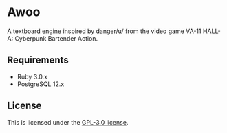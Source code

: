 # Awoo

A textboard engine inspired by danger/u/ from the video game
VA-11 HALL-A: Cyberpunk Bartender Action.

## Requirements

- Ruby 3.0.x
- PostgreSQL 12.x

## License

This is licensed under the [GPL-3.0 license](LICENSE).
